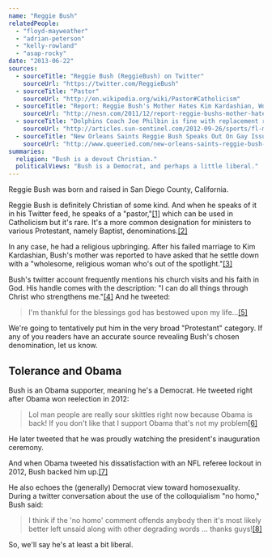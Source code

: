```yaml
---
name: "Reggie Bush"
relatedPeople:
  - "floyd-mayweather"
  - "adrian-peterson"
  - "kelly-rowland"
  - "asap-rocky"
date: "2013-06-22"
sources:
  - sourceTitle: "Reggie Bush (ReggieBush) on Twitter"
    sourceUrl: "https://twitter.com/ReggieBush"
  - sourceTitle: "Pastor"
    sourceUrl: "http://en.wikipedia.org/wiki/Pastor#Catholicism"
  - sourceTitle: "Report: Reggie Bush's Mother Hates Kim Kardashian, Wouldn't Want Son to Get Back Together With Her"
    sourceUrl: "http://nesn.com/2011/12/report-reggie-bushs-mother-hates-kim-kardashian-wouldnt-want-son-to-get-back-together-with-her/"
  - sourceTitle: "Dolphins Coach Joe Philbin is fine with replacement refs but he doesn't want players to talk about them"
    sourceUrl: "http://articles.sun-sentinel.com/2012-09-26/sports/fl-miami-dolphins-notes-0927-20120926_1_replacement-refs-nfl-refs-joe-philbin"
  - sourceTitle: "New Orleans Saints Reggie Bush Speaks Out On Gay Issues"
    sourceUrl: "http://www.queeried.com/new-orleans-saints-reggie-bush-speaks-out-on-gay-issues/"
summaries:
  religion: "Bush is a devout Christian."
  politicalViews: "Bush is a Democrat, and perhaps a little liberal."
---
```


Reggie Bush was born and raised in San Diego County, California.

Reggie Bush is definitely Christian of some kind. And when he speaks of it in his Twitter feed, he speaks of a "pastor,"<a class="source-citation" href="#https%3A%2F%2Ftwitter.com%2FReggieBush" title="Reggie Bush (ReggieBush) on Twitter">[1]</a> which can be used in Catholicism but it's rare. It's a more common designation for ministers to various Protestant, namely Baptist, denominations.<a class="source-citation" href="#http%3A%2F%2Fen.wikipedia.org%2Fwiki%2FPastor%23Catholicism" title="Pastor">[2]</a>

In any case, he had a religious upbringing. After his failed marriage to Kim Kardashian, Bush's mother was reported to have asked that he settle down with a "wholesome, religious woman who's out of the spotlight."<a class="source-citation" href="#http%3A%2F%2Fnesn.com%2F2011%2F12%2Freport-reggie-bushs-mother-hates-kim-kardashian-wouldnt-want-son-to-get-back-together-with-her%2F" title="Report: Reggie Bush&apos;s Mother Hates Kim Kardashian, Wouldn&apos;t Want Son to Get Back Together With Her">[3]</a>

Bush's twitter account frequently mentions his church visits and his faith in God. His handle comes with the description: "I can do all things through Christ who strengthens me."<a class="source-citation" href="#https%3A%2F%2Ftwitter.com%2FReggieBush" title="Reggie Bush (ReggieBush) on Twitter">[4]</a> And he tweeted:

>I'm thankful for the blessings god has bestowed upon my life…<a class="source-citation" href="#https%3A%2F%2Ftwitter.com%2FReggieBush" title="Reggie Bush (ReggieBush) on Twitter">[5]</a>

We're going to tentatively put him in the very broad "Protestant" category. If any of you readers have an accurate source revealing Bush's chosen denomination, let us know.


## Tolerance and Obama

Bush is an Obama supporter, meaning he's a Democrat. He tweeted right after Obama won reelection in 2012:

>Lol man people are really sour skittles right now because Obama is back! If you don't like that I support Obama that's not my problem<a class="source-citation" href="#https%3A%2F%2Ftwitter.com%2FReggieBush" title="Reggie Bush (ReggieBush) on Twitter">[6]</a>

He later tweeted that he was proudly watching the president's inauguration ceremony.

And when Obama tweeted his dissatisfaction with an NFL referee lockout in 2012, Bush backed him up.<a class="source-citation" href="#http%3A%2F%2Farticles.sun-sentinel.com%2F2012-09-26%2Fsports%2Ffl-miami-dolphins-notes-0927-20120926_1_replacement-refs-nfl-refs-joe-philbin" title="Dolphins Coach Joe Philbin is fine with replacement refs but he doesn&apos;t want players to talk about them">[7]</a>

He also echoes the (generally) Democrat view toward homosexuality. During a twitter conversation about the use of the colloquialism "no homo," Bush said:

>I think if the 'no homo' comment offends anybody then it's most likely better left unsaid along with other degrading words … thanks guys!<a class="source-citation" href="#http%3A%2F%2Fwww.queeried.com%2Fnew-orleans-saints-reggie-bush-speaks-out-on-gay-issues%2F" title="New Orleans Saints Reggie Bush Speaks Out On Gay Issues">[8]</a>

So, we'll say he's at least a bit liberal.